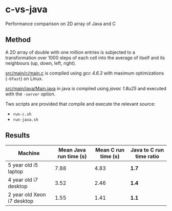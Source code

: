 # c-vs-java
Performance comparison on 2D array of Java and C

Method
----------
A 2D array of double with one million entries is subjected to a transformation over 1000 steps of each cell into the average of itself and its neighbours (up, down, left, right).

[src/main/c/main.c](src/main/c/main.c) is compiled using *gcc 4.6.3* with maximum optimizations (```-Ofast```) on Linux.

[src/main/java/Main.java](src/main/java/Main.java) in java is compiled using *javac 1.8u25* and executed with the ```-server``` option.

Two scripts are provided that compile and execute the relevant source:

* ```run-c.sh```
* ```run-java.sh```


Results
-----------

| Machine | Mean Java run time (s) | Mean C run time (s) | Java to C run time ratio |
| ------------- | ------------- | ------------- | ------------- |
| 5 year old i5 laptop | 7.88 | 4.83 | **1.7**  |
| 4 year old i7 desktop  | 3.52 | 2.46 | **1.4**  |
| 2 year old Xeon i7 desktop | 1.55 | 1.41 | **1.1**  |



